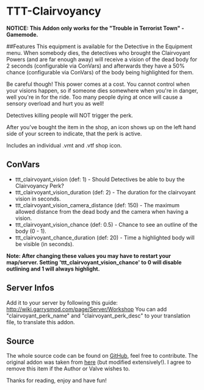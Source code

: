 # TTT-Clairvoyancy

**NOTICE: This Addon only works for the "Trouble in Terrorist Town" - Gamemode.**

##Features
This equipment is available for the Detective in the Equipment menu. When somebody dies, the detectives who brought the Clairvoyant Powers (and are far enough away) will receive a vision of the dead body for 2 seconds (configurable via ConVars) and afterwards they have a 50% chance (configurable via ConVars) of the body being highlighted for them.

Be careful though! This power comes at a cost. You cannot control when your visions happen, so if someone dies somewhere when you're in danger, well you're in for the ride. Too many people dying at once will cause a sensory overload and hurt you as well!

Detectives killing people will NOT trigger the perk.

After you've bought the item in the shop, an icon shows up on the left hand side of your screen to indicate, that the perk is active.

Includes an individual .vmt and .vtf shop icon.

## ConVars
- ttt_clairvoyant_vision (def: 1) - Should Detectives be able to buy the Clairvoyancy Perk?
- ttt_clairvoyant_vision_duration (def: 2) - The duration for the clairvoyant vision in seconds.
- ttt_clairvoyant_vision_camera_distance (def: 150) - The maximum allowed distance from the dead body and the camera when having a vision.
- ttt_clairvoyant_vision_chance (def: 0.5) - Chance to see an outline of the body (0 - 1).
- ttt_clairvoyant_chance_duration (def: 20) - Time a highlighted body will be visible (in seconds).

**Note: After changing these values you may have to restart your map/server. Setting 'ttt_clairvoyant_vision_chance' to 0 will disable outlining and 1 will always highlight.**

## Server Infos
Add it to your server by following this guide: http://wiki.garrysmod.com/page/Server/Workshop
You can add "clairvoyant_perk_name" and "clairvoyant_perk_desc" to your translation file, to translate this addon.

## Source
The whole source code can be found on [GitHub](https://github.com/DoctorJew/TTT-Clairvoyancy), feel free to contribute. The original addon was taken from [here](http://steamcommunity.com/sharedfiles/filedetails/?id=654341247) (but modified extensively!). I agree to remove this item if the Author or Valve wishes to.

Thanks for reading, enjoy and have fun!
